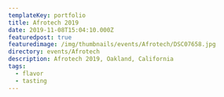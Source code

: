 ```yaml
---
templateKey: portfolio
title: Afrotech 2019
date: 2019-11-08T15:04:10.000Z
featuredpost: true
featuredimage: /img/thumbnails/events/Afrotech/DSC07658.jpg
directory: events/Afrotech
description: Afrotech 2019, Oakland, California
tags:
  - flavor
  - tasting
---
```

